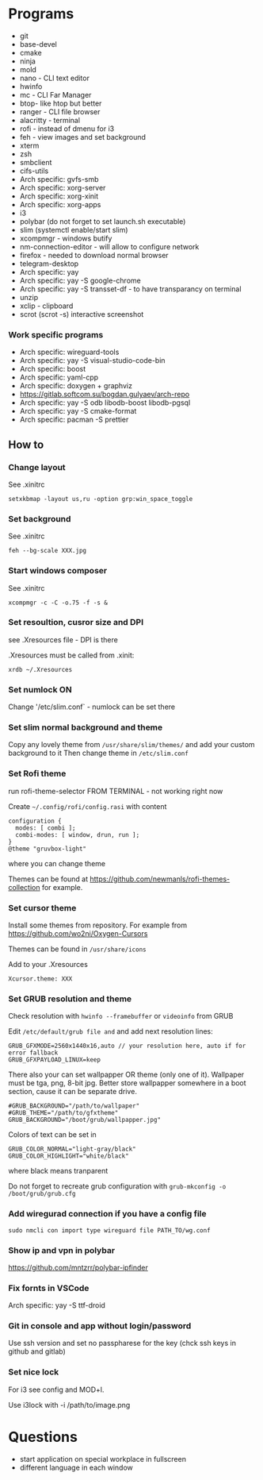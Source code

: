 # Programs
- git
- base-devel
- cmake
- ninja
- mold
- nano - CLI text editor
- hwinfo
- mc - CLI Far Manager
- btop- like htop but better
- ranger - CLI file browser
- alacritty - terminal
- rofi - instead of dmenu for i3
- feh - view images and set background
- xterm
- zsh
- smbclient
- cifs-utils
- Arch specific: gvfs-smb
- Arch specific: xorg-server
- Arch specific: xorg-xinit
- Arch specific: xorg-apps
- i3
- polybar (do not forget to set launch.sh executable)
- slim (systemctl enable/start slim)
- xcompmgr - windows butify
- nm-connection-editor - will allow to configure network
- firefox - needed to download normal browser
- telegram-desktop
- Arch specific: yay
- Arch specific: yay -S google-chrome
- Arch specific: yay -S transset-df - to have transparancy on terminal
- unzip
- xclip - clipboard
- scrot (scrot -s) interactive screenshot

### Work specific programs
- Arch specific:  wireguard-tools
- Arch specific: yay -S visual-studio-code-bin
- Arch specific: boost
- Arch specific: yaml-cpp
- Arch specific: doxygen + graphviz
- https://gitlab.softcom.su/bogdan.gulyaev/arch-repo
- Arch specific: yay -S odb libodb-boost libodb-pgsql
- Arch specific: yay -S cmake-format
- Arch specific: pacman -S prettier

## How to

### Change layout
See .xinitrc
```
setxkbmap -layout us,ru -option grp:win_space_toggle
```

### Set background
See .xinitrc
```
feh --bg-scale XXX.jpg
```

### Start windows composer
See .xinitrc
```
xcompmgr -c -C -o.75 -f -s &
```

### Set resoultion, cusror size and DPI
see .Xresources file - DPI is there

.Xresources must be called from .xinit:
```
xrdb ~/.Xresources
```

### Set numlock ON
Change '/etc/slim.conf` - numlock can be set there

### Set slim normal background and theme
Copy any lovely theme from `/usr/share/slim/themes/` and add your custom background to it
Then change theme in `/etc/slim.conf`

### Set Rofi theme
run rofi-theme-selector FROM TERMINAL - not working right now

Create `~/.config/rofi/config.rasi` with content
```
configuration {
  modes: [ combi ];
  combi-modes: [ window, drun, run ];
}
@theme "gruvbox-light"
```
where you can change theme

Themes can be found at https://github.com/newmanls/rofi-themes-collection for example.

### Set cursor theme
Install some themes from repository. For example from https://github.com/wo2ni/Oxygen-Cursors

Themes can be found in `/usr/share/icons`

Add to your .Xresources
```
Xcursor.theme: XXX
```

### Set GRUB resolution and theme
Check resolution with `hwinfo --framebuffer` or `videoinfo` from GRUB

Edit `/etc/default/grub file and` and add next resolution lines:
```
GRUB_GFXMODE=2560x1440x16,auto // your resolution here, auto if for error fallback
GRUB_GFXPAYLOAD_LINUX=keep
```
There also your can set wallpapper OR theme (only one of it). Wallpaper must be tga, png, 8-bit jpg. Better store wallpapper somewhere in a boot section, cause it can be separate drive.
```
#GRUB_BACKGROUND="/path/to/wallpaper"
#GRUB_THEME="/path/to/gfxtheme"
GRUB_BACKGROUND="/boot/grub/wallpapper.jpg"
```
Colors of text can be set in
```
GRUB_COLOR_NORMAL="light-gray/black"
GRUB_COLOR_HIGHLIGHT="white/black"
```
where black means tranparent

Do not forget to recreate grub configuration with `grub-mkconfig -o /boot/grub/grub.cfg`

### Add wiregurad connection if you have a config file
```
sudo nmcli con import type wireguard file PATH_TO/wg.conf
```

### Show ip and vpn in polybar
https://github.com/mntzrr/polybar-ipfinder

### Fix fornts in VSCode
Arch specific: yay -S ttf-droid

### Git in console and app without login/password
Use ssh version and set no passpharese for the key (chck ssh keys in github and gitlab)

### Set nice lock
For i3 see config and MOD+l.

Use i3lock with -i /path/to/image.png

# Questions
- start application on special workplace in fullscreen
- different language in each window


